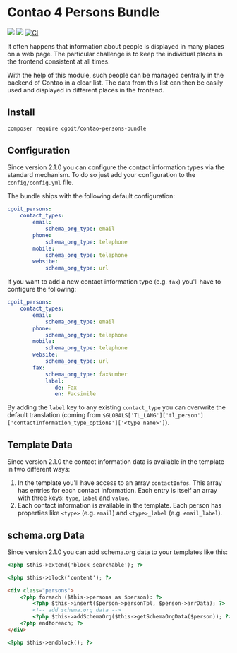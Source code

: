 # Contao 4 Persons Bundle

[![](https://img.shields.io/packagist/v/cgoit/contao-persons-bundle.svg)](https://packagist.org/packages/cgoit/contao-persons-bundle)
[![](https://img.shields.io/packagist/dt/cgoit/contao-persons-bundle.svg)](https://packagist.org/packages/cgoit/contao-persons-bundle)
[![CI](https://github.com/cgoIT/contao-persons-bundle/actions/workflows/ci.yml/badge.svg)](https://github.com/cgoIT/contao-persons-bundle/actions/workflows/ci.yml)

It often happens that information about people is displayed in many places on a web page. The particular challenge is to keep the individual places in the frontend consistent at all times.

With the help of this module, such people can be managed centrally in the backend of Contao in a clear list. The data from this list can then be easily used and displayed in different places in the frontend.

## Install

```bash
composer require cgoit/contao-persons-bundle
```

## Configuration

Since version 2.1.0 you can configure the contact information types via the standard mechanism. To do so
just add your configuration to the `config/config.yml` file.

The bundle ships with the following default configuration:

```yaml
cgoit_persons:
    contact_types:
        email:
            schema_org_type: email
        phone:
            schema_org_type: telephone
        mobile:
            schema_org_type: telephone
        website:
            schema_org_type: url
```

If you want to add a new contact information type (e.g. `fax`) you'll have to configure the following:

```yaml
cgoit_persons:
    contact_types:
        email:
            schema_org_type: email
        phone:
            schema_org_type: telephone
        mobile:
            schema_org_type: telephone
        website:
            schema_org_type: url
        fax:
            schema_org_type: faxNumber
            label:
               de: Fax
               en: Facsimile
```

By adding the `label` key to any existing `contact_type` you can overwrite the default translation (coming from `$GLOBALS['TL_LANG']['tl_person']['contactInformation_type_options']['<type name>']`).

## Template Data

Since version 2.1.0 the contact information data is available in the template in two different ways:

1. In the template you'll have access to an array `contactInfos`. This array has entries for each contact information. Each entry is itself an array with three keys: `type`, `label` and `value`.
2. Each contact information is available in the template. Each person has properties like `<type>` (e.g. `email`) and `<type>_label` (e.g. `email_label`).

## schema.org Data

Since version 2.1.0 you can add schema.org data to your templates like this:

```html
<?php $this->extend('block_searchable'); ?>

<?php $this->block('content'); ?>

<div class="persons">
    <?php foreach ($this->persons as $person): ?>
        <?php $this->insert($person->personTpl, $person->arrData); ?>
        <!-- add schema.org data -->
        <?php $this->addSchemaOrg($this->getSchemaOrgData($person)); ?>
    <?php endforeach; ?>
</div>

<?php $this->endblock(); ?>
```
